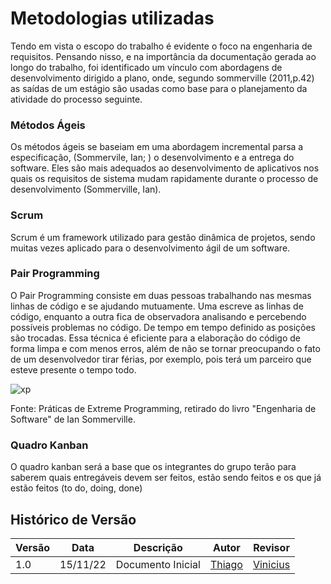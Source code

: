 # Metodologias utilizadas
Tendo em vista o escopo do trabalho é evidente o foco na engenharia de requisitos. Pensando nisso, e na importância da documentação gerada ao longo do trabalho, foi identificado um vínculo com abordagens de desenvolvimento dirigido a plano, onde, segundo sommerville (2011,p.42) as saídas de um estágio são usadas como base para o planejamento da atividade do processo seguinte.

### Métodos Ágeis
Os métodos ágeis se baseiam em uma abordagem incremental parsa a especificação, (Sommervile, Ian; ) o desenvolvimento e a entrega do software. Eles são mais adequados ao desenvolvimento de aplicativos nos quais os requisitos de sistema mudam rapidamente durante o processo de desenvolvimento (Sommerville, Ian).

### Scrum
Scrum é um framework utilizado para gestão dinâmica de projetos, sendo muitas vezes aplicado para o desenvolvimento ágil de um software.

### Pair Programming
O Pair Programming consiste em duas pessoas trabalhando nas mesmas linhas de código e se ajudando mutuamente. Uma escreve as linhas de código, enquanto a outra fica de observadora analisando e percebendo possíveis problemas no código. De tempo em tempo definido as posições são trocadas. Essa técnica é eficiente para a elaboração do código de forma limpa e com menos erros, além de não se tornar preocupando o fato de um desenvolvedor tirar férias, por exemplo, pois terá um parceiro que esteve presente o tempo todo.

![xp](https://user-images.githubusercontent.com/56610229/176553394-f0233d20-3fbc-4772-9ec3-802e5c0ba439.png)
<figcaption>Fonte: Práticas de Extreme Programming, retirado do livro "Engenharia de Software" de Ian Sommerville.</figcaption>

### Quadro Kanban
O quadro kanban será a base que os integrantes do grupo terão para saberem quais entregáveis devem ser feitos, estão sendo feitos e os que já estão feitos (to do, doing, done)

## Histórico de Versão

| Versão | Data | Descrição | Autor | Revisor
|--------|------|-----------|-------| -------
| 1.0 | 15/11/22 | Documento Inicial |[Thiago](https://github.com/thiago-vivan) | [Vinicius](https://github.com/viniman27)
